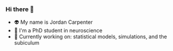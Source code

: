 ### Hi there 👋

- :alien:  My name is Jordan Carpenter
- :brain:  I'm a PhD student in neuroscience
- :space_invader:  Currently working on: statistical models, simulations, and the subiculum

<!--
**jncarpen/jncarpen** is a ✨ _special_ ✨ repository because its `README.md` (this file) appears on your GitHub profile.

Here are some ideas to get you started:

- 🔭 I’m currently working on ...
- 🌱 I’m currently learning ...
- 👯 I’m looking to collaborate on ...
- 🤔 I’m looking for help with ...
- 💬 Ask me about ...
- 📫 How to reach me: ...
- 😄 Pronouns: ...
- ⚡ Fun fact: ...
-->
